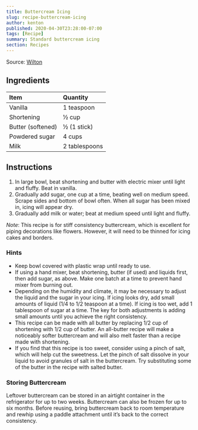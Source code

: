 ```yaml
---
title: Buttercream Icing
slug: recipe-buttercream-icing
author: kenton
published: 2020-04-30T23:28:00-07:00
tags: [Recipe]
summary: Standard buttercream icing
section: Recipes
---
```


Source: [Wilton](https://www.wilton.com/buttercream-frosting/WLRECIP-41.html)

## Ingredients

| Item | Quantity |
|:-|:-|
| Vanilla | 1 teaspoon |
| Shortening | ½ cup |
| Butter (softened) | ½ (1 stick) |
| Powdered sugar | 4 cups |
| Milk | 2 tablespoons |

## Instructions

1. In large bowl, beat shortening and butter with electric mixer until light and fluffy. Beat in vanilla.
2. Gradually add sugar, one cup at a time, beating well on medium speed. Scrape sides and bottom of bowl often. When all sugar has been mixed in, icing will appear dry.
3. Gradually add milk or water; beat at medium speed until light and fluffy.

*Note*: This recipe is for stiff consistency buttercream, which is excellent for piping decorations like flowers. However, it will need to be thinned for icing cakes and borders.

### Hints
* Keep bowl covered with plastic wrap until ready to use.
* If using a hand mixer, beat shortening, butter (if used) and liquids first, then add sugar, as above. Make one batch at a time to prevent hand mixer from burning out.
* Depending on the humidity and climate, it may be necessary to adjust the liquid and the sugar in your icing. If icing looks dry, add small amounts of liquid (1/4 to 1/2 teaspoon at a time). If icing is too wet, add 1 tablespoon of sugar at a time. The key for both adjustments is adding small amounts until you achieve the right consistency.
* This recipe can be made with all butter by replacing 1/2 cup of shortening with 1/2 cup of butter. An all-butter recipe will make a noticeably softer buttercream and will also melt faster than a recipe made with shortening.
* If you find that this recipe is too sweet, consider using a pinch of salt, which will help cut the sweetness. Let the pinch of salt dissolve in your liquid to avoid granules of salt in the buttercream. Try substituting some of the butter in the recipe with salted butter.

### Storing Buttercream
Leftover buttercream can be stored in an airtight container in the refrigerator for up to two weeks. Buttercream can also be frozen for up to six months. Before reusing, bring buttercream back to room temperature and rewhip using a paddle attachment until it’s back to the correct consistency.

